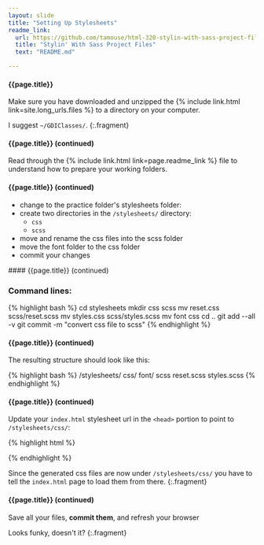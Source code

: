```yaml
---
layout: slide
title: "Setting Up Stylesheets"
readme_link:
  url: https://github.com/tamouse/html-320-stylin-with-sass-project-files/blob/master/README.md
  title: "Stylin' With Sass Project Files"
  text: "README.md"

---
```


<section>


#### {{page.title}}

Make sure you have downloaded and unzipped the {% include link.html
link=site.long_urls.files %} to a directory on your computer.

I suggest `~/GDIClasses/`.
{:.fragment}

</section>

<section>

#### {{page.title}} (continued)

Read through the {% include link.html link=page.readme_link %}
file to understand how to prepare your working folders.

</section>

<section>

#### {{page.title}} (continued)

* change to the practice folder's stylesheets folder:
* create two directories in the `/stylesheets/` directory:
  * `css`
  * `scss`
* move and rename the css files into the scss folder
* move the font folder to the css folder
* commit your changes

</section>

<section>
#### {{page.title}} (continued)

### Command lines:

{% highlight bash %}
cd stylesheets
mkdir css scss
mv reset.css scss/reset.scss
mv styles.css scss/styles.scss
mv font css
cd ..
git add --all -v
git commit -m "convert css file to scss"
{% endhighlight %}

</section>

<section>

#### {{page.title}} (continued)

The resulting structure should look like this:

{% highlight bash %}
/stylesheets/
  css/
    font/
  scss
    reset.scss
    styles.scss
{% endhighlight %}

</section>

<section>

#### {{page.title}} (continued)

Update your `index.html` stylesheet url in the `<head>` portion
to point to `/stylesheets/css/`:


{% highlight html %}
<link rel="stylesheet"
  href="stylesheets/css/reset.css">
<link rel="stylesheet"
  href="stylesheets/css/style.css">
{% endhighlight %}

Since the generated css files are now under `/stylesheets/css/` you
have to tell the `index.html` page to load them from there.
{:.fragment}

</section>

<section>

#### {{page.title}} (continued)

Save all your files, **commit them**, and refresh your browser

Looks funky, doesn't it?
{:.fragment}

</section>
